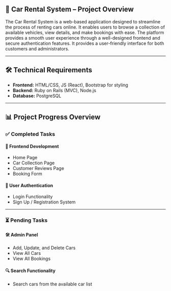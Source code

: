 ## 🚗 Car Rental System – Project Overview

The Car Rental System is a web-based application designed to streamline the process of renting cars online. It enables users to browse a collection of available vehicles, view details, and make bookings with ease. The platform provides a smooth user experience through a well-designed frontend and secure authentication features. It provides a user-friendly interface for both customers and administrators.

---

## 🛠️ Technical Requirements

- **Frontend:** HTML/CSS, JS (React), Bootstrap for styling  
- **Backend:** Ruby on Rails (MVC), Node.js  
- **Database:** PostgreSQL  

---

## 📊 Project Progress Overview

### ✅ Completed Tasks

#### 🎨 Frontend Development
- Home Page  
- Car Collection Page  
- Customer Reviews Page  
- Booking Form  

#### 🔐 User Authentication
- Login Functionality  
- Sign Up / Registration System  

---

### ⏳ Pending Tasks

#### 🛠️ Admin Panel
- Add, Update, and Delete Cars  
- View All Cars  
- View All Bookings  

#### 🔍 Search Functionality
- Search cars from the available car list  
